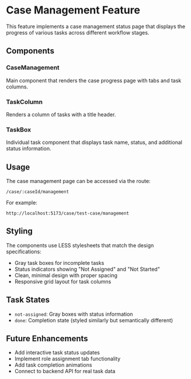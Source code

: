 # Case Management Feature

This feature implements a case management status page that displays the progress of various tasks across different workflow stages.

## Components

### CaseManagement
Main component that renders the case progress page with tabs and task columns.

### TaskColumn
Renders a column of tasks with a title header.

### TaskBox
Individual task component that displays task name, status, and additional status information.

## Usage

The case management page can be accessed via the route:
```
/case/:caseId/management
```

For example:
```
http://localhost:5173/case/test-case/management
```

## Styling

The components use LESS stylesheets that match the design specifications:
- Gray task boxes for incomplete tasks
- Status indicators showing "Not Assigned" and "Not Started"
- Clean, minimal design with proper spacing
- Responsive grid layout for task columns

## Task States

- `not-assigned`: Gray boxes with status information
- `done`: Completion state (styled similarly but semantically different)

## Future Enhancements

- Add interactive task status updates
- Implement role assignment tab functionality
- Add task completion animations
- Connect to backend API for real task data
